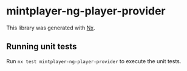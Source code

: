 # mintplayer-ng-player-provider

This library was generated with [Nx](https://nx.dev).

## Running unit tests

Run `nx test mintplayer-ng-player-provider` to execute the unit tests.
